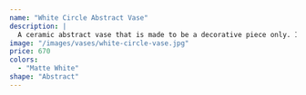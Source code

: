 ```yaml
---
name: "White Circle Abstract Vase"
description: |
  A ceramic abstract vase that is made to be a decorative piece only. It is a unique piece with no other vase like it.
image: "/images/vases/white-circle-vase.jpg"
price: 670
colors:
  - "Matte White"
shape: "Abstract"
---
```

